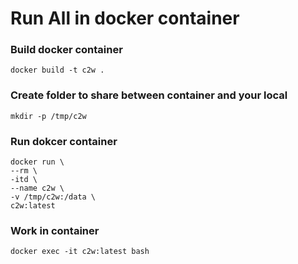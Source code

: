 # Run All in docker container


### Build docker container
	docker build -t c2w .


### Create folder to share between container and your local
	mkdir -p /tmp/c2w


### Run dokcer container
	docker run \
	--rm \
	-itd \
	--name c2w \
	-v /tmp/c2w:/data \
	c2w:latest

### Work in container
	docker exec -it c2w:latest bash
